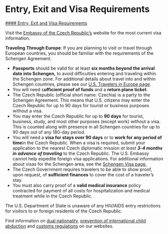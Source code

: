 # Entry, Exit and Visa Requirements

[#### Entry, Exit and Visa Requirements](javascript:void(0); "Entry, Exit and Visa Requirements")

Visit the [Embassy of the Czech Republic’s](https://www.mzv.cz/washington/en/consular_information/) website for the most current visa information.

**Traveling Through Europe**: If you are planning to visit or travel through European countries, you should be familiar with the requirements of the Schengen Agreement.

* **Passports** should be valid for at least **six months beyond the arrival date into Schengen,** to avoid difficulties entering and traveling within the Schengen zone. For additional details about travel into and within Schengen countries, please see our [U.S. Travelers in Europe page](https://travel.state.gov/content/travel/en/international-travel/before-you-go/travelers-with-special-considerations/US_Travelers_in_Europes_Schengen_Area.html).
* You will need s**ufficient proof of funds** and a **return plane ticket**.
* The Czech Republic (official short name: Czechia) is a party to the Schengen Agreement. This means that U.S. citizens may enter the Czech Republic for up to 90 days for tourist or business purposes without a visa.
* You may enter the Czech Republic for up to **90 days** for tourist, business, study, and most other purposes (except work) without a visa. This is counted along with presence in all Schengen countries for up to 90 days out of any 180-day period.
* You will need a **visa for stays over 90 days** or to **work for any period of time**in the Czech Republic. When a visa is required, submit your application to the nearest Czech diplomatic mission *at least **3-4 months in advance of traveling*** to the Czech Republic. The U.S. Embassy cannot help expedite foreign visa applications. For additional information about visas for the Schengen area, see the [Schengen Visa page.](https://www.schengenvisainfo.com/schengen-visa-countries-list/)
* The Czech Government requires travelers to be able to show proof, upon request, of **sufficient finances** to cover the cost of a traveler’s stay.
* You must also carry proof of a **valid medical insurance** policy contracted for payment of all costs for hospitalization and medical treatment while in the Czech Republic.

The U.S. Department of State is unaware of any HIV/AIDS entry restrictions for visitors to or foreign residents of the Czech Republic.

Find information on [dual nationality](https://travel.state.gov/content/travel/en/international-travel/before-you-go/travelers-with-special-considerations/Dual-Nationality-Travelers.html), [prevention of international child abduction](https://travel.state.gov/content/travel/en/International-Parental-Child-Abduction/prevention.html) and [customs regulations](https://travel.state.gov/content/travel/en/international-travel/before-you-go/customs-and-import.html) on our websites.
